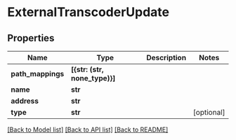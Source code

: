 # ExternalTranscoderUpdate


## Properties

Name | Type | Description | Notes
------------ | ------------- | ------------- | -------------
**path_mappings** | **[{str: (str, none_type)}]** |  | 
**name** | **str** |  | 
**address** | **str** |  | 
**type** | **str** |  | [optional] 

[[Back to Model list]](../README.md#models) [[Back to API list]](../README.md#api-endpoints) [[Back to README]](../README.md)



